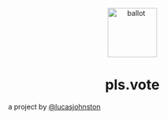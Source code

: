 <p align="center">
  <a href="https://www.lucasjohnston.co.uk">
    <img alt="ballot" src="https://emojipedia-us.s3.dualstack.us-west-1.amazonaws.com/thumbs/120/apple/198/ballot-box-with-ballot_1f5f3.png" width="100" />
  </a>
</p>
<h1 align="center">
    pls.vote
</h1>


a project by [@lucasjohnston](https://www.twitter.com/lucasjohnston)